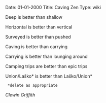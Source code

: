 Date: 01-01-2000
Title: Caving Zen
Type: wiki

Deep is better than shallow





Horizontal is better than vertical





Surveyed is better than pushed





Caving is better than carrying





Carrying is better than lounging around





Camping trips are better than epic trips





Union/Laško\* is better than Laško/Union\*







     *delete as appropriate

*Clewin Griffith*
